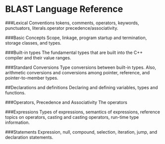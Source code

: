 # BLAST Language Reference 

###Lexical Conventions
tokens, comments, operators, keywords, punctuators, literals.operator precedence/associativity.

###Basic Concepts
Scope, linkage, program startup and termination, storage classes, and types.

###Built-in types The fundamental types that are built into the C++ compiler and their value ranges.

###Standard Conversions
Type conversions between built-in types. Also, arithmetic conversions and conversions among pointer, reference, and pointer-to-member types.

##Declarations and definitions Declaring and defining variables, types and functions.

###Operators, Precedence and Associativity
The operators

###Expressions
Types of expressions, semantics of expressions, reference topics on operators, casting and casting operators, run-time type information.

###Statements
Expression, null, compound, selection, iteration, jump, and declaration statements.

